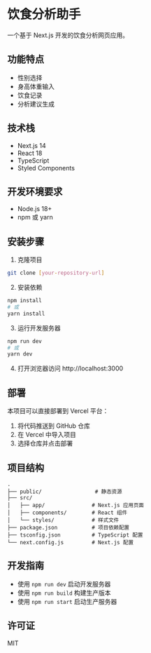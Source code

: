 # 饮食分析助手

一个基于 Next.js 开发的饮食分析网页应用。

## 功能特点

- 性别选择
- 身高体重输入
- 饮食记录
- 分析建议生成

## 技术栈

- Next.js 14
- React 18
- TypeScript
- Styled Components

## 开发环境要求

- Node.js 18+ 
- npm 或 yarn

## 安装步骤

1. 克隆项目
```bash
git clone [your-repository-url]
```

2. 安装依赖
```bash
npm install
# 或
yarn install
```

3. 运行开发服务器
```bash
npm run dev
# 或
yarn dev
```

4. 打开浏览器访问 http://localhost:3000

## 部署

本项目可以直接部署到 Vercel 平台：

1. 将代码推送到 GitHub 仓库
2. 在 Vercel 中导入项目
3. 选择仓库并点击部署

## 项目结构

```
.
├── public/                 # 静态资源
├── src/
│   ├── app/               # Next.js 应用页面
│   ├── components/        # React 组件
│   └── styles/            # 样式文件
├── package.json           # 项目依赖配置
├── tsconfig.json          # TypeScript 配置
└── next.config.js         # Next.js 配置
```

## 开发指南

- 使用 `npm run dev` 启动开发服务器
- 使用 `npm run build` 构建生产版本
- 使用 `npm run start` 启动生产服务器

## 许可证

MIT
